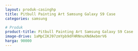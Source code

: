 ```yaml
---
layout: produk-casinghp
title: Pitbull Painting Art Samsung Galaxy S9 Case
categories: samsung

# Produk
product-title: Pitbull Painting Art Samsung Galaxy S9 Case
image-drive: 1aMpCIKJ97zmYpb9dFHRNnuXNdAebmrV6
harga: 90000
---
```

